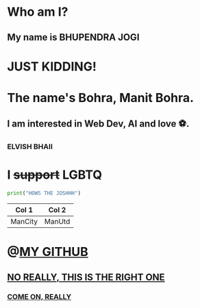 <h1 align="Centre">Who am I?</h1>

## My name is __BHUPENDRA JOGI__

# JUST KIDDING!

# The name's Bohra, Manit Bohra.

## I am interested in Web Dev, AI and love ⚽.

### **ELVISH BHAII**

# I ~~support~~ LGBTQ

```python
print("HOWS THE JOSHHH")
```

| Col 1   | Col 2  |
| ------- | ------ |
| ManCity | ManUtd |

# @[MY GITHUB](https://www.youtube.com/watch?v=dQw4w9WgXcQ)

## [NO REALLY, THIS IS THE RIGHT ONE](https://www.youtube.com/watch?v=dQw4w9WgXcQ)

### [COME ON, REALLY](https://github.com/Alex-Hunterz)
